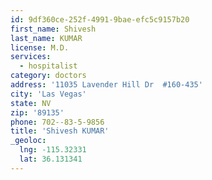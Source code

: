 ```yaml
---
id: 9df360ce-252f-4991-9bae-efc5c9157b20
first_name: Shivesh
last_name: KUMAR
license: M.D.
services:
  - hospitalist
category: doctors
address: '11035 Lavender Hill Dr  #160-435'
city: 'Las Vegas'
state: NV
zip: '89135'
phone: 702--83-5-9856
title: 'Shivesh KUMAR'
_geoloc:
  lng: -115.32331
  lat: 36.131341
---
```

